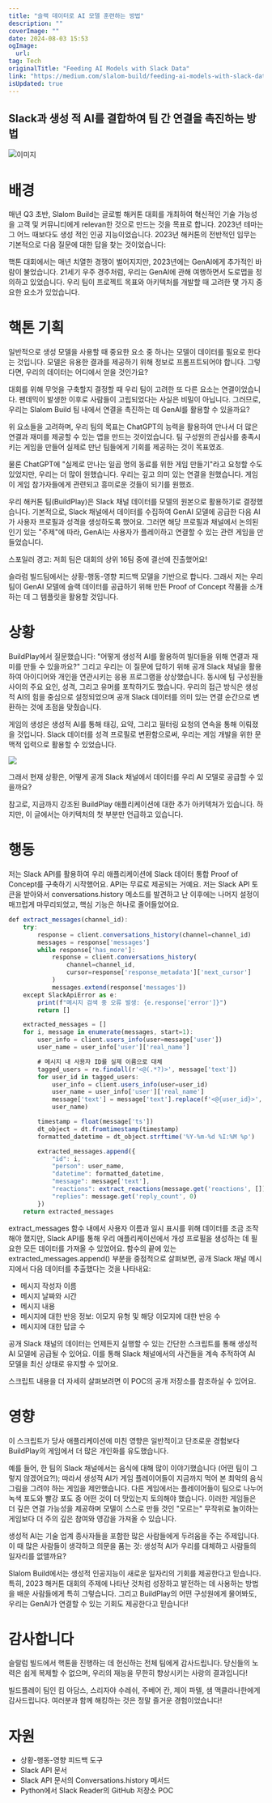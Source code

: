 ```yaml
---
title: "슬랙 데이터로 AI 모델 훈련하는 방법"
description: ""
coverImage: ""
date: 2024-08-03 15:53
ogImage:
  url:
tag: Tech
originalTitle: "Feeding AI Models with Slack Data"
link: "https://medium.com/slalom-build/feeding-ai-models-with-slack-data-8106550f6485"
isUpdated: true
---
```


## Slack과 생성 적 AI를 결합하여 팀 간 연결을 촉진하는 방법

![이미지](/assets/img/FeedingAIModelswithSlackData_0.png)

# 배경

매년 Q3 초반, Slalom Build는 글로벌 해커톤 대회를 개최하여 혁신적인 기술 가능성을 고객 및 커뮤니티에게 relevan한 것으로 만드는 것을 목표로 합니다. 2023년 테마는 그 어느 때보다도 생성 적인 인공 지능이었습니다. 2023년 해커톤의 전반적인 임무는 기본적으로 다음 질문에 대한 답을 찾는 것이었습니다:

<!-- seedividend - 사각형 -->

<ins class="adsbygoogle"
     style="display:block"
     data-ad-client="ca-pub-4877378276818686"
     data-ad-slot="1898504329"
     data-ad-format="auto"
     data-full-width-responsive="true"></ins>

<script>
     (adsbygoogle = window.adsbygoogle || []).push({});
</script>

핵톤 대회에서는 매년 치열한 경쟁이 벌어지지만, 2023년에는 GenAI에게 추가적인 바람이 불었습니다. 21세기 우주 경주처럼, 우리는 GenAI에 관해 여행하면서 도로맵을 정의하고 있었습니다. 우리 팀이 프로젝트 목표와 아키텍처를 개발할 때 고려한 몇 가지 중요한 요소가 있었습니다.

# 핵톤 기획

일반적으로 생성 모델을 사용할 때 중요한 요소 중 하나는 모델이 데이터를 필요로 한다는 것입니다. 모델은 유용한 결과를 제공하기 위해 정보로 프롬프트되어야 합니다. 그렇다면, 우리의 데이터는 어디에서 얻을 것인가요?

대회를 위해 무엇을 구축할지 결정할 때 우리 팀이 고려한 또 다른 요소는 연결이었습니다. 팬데믹이 발생한 이후로 사람들이 고립되었다는 사실은 비밀이 아닙니다. 그러므로, 우리는 Slalom Build 팀 내에서 연결을 촉진하는 데 GenAI를 활용할 수 있을까요?

<!-- seedividend - 사각형 -->

<ins class="adsbygoogle"
     style="display:block"
     data-ad-client="ca-pub-4877378276818686"
     data-ad-slot="1898504329"
     data-ad-format="auto"
     data-full-width-responsive="true"></ins>

<script>
     (adsbygoogle = window.adsbygoogle || []).push({});
</script>

위 요소들을 고려하며, 우리 팀의 목표는 ChatGPT의 능력을 활용하여 만나서 더 많은 연결과 재미를 제공할 수 있는 앱을 만드는 것이었습니다. 팀 구성원의 관심사를 충족시키는 게임을 만들어 실제로 만난 팀들에게 기회를 제공하는 것이 목표였죠.

물론 ChatGPT에 "실제로 만나는 일곱 명의 동료를 위한 게임 만들기"라고 요청할 수도 있었지만, 우리는 더 많이 원했습니다. 우리는 깊고 의미 있는 연결을 원했습니다. 게임이 게임 참가자들에게 관련되고 흥미로운 것들이 되기를 원했죠.

우리 해커톤 팀(BuildPlay)은 Slack 채널 데이터를 모델의 원본으로 활용하기로 결정했습니다. 기본적으로, Slack 채널에서 데이터를 수집하여 GenAI 모델에 공급한 다음 AI가 사용자 프로필과 성격을 생성하도록 했어요. 그러면 해당 프로필과 채널에서 논의된 인기 있는 "주제"에 따라, GenAI는 사용자가 플레이하고 연결할 수 있는 관련 게임을 만들었습니다.

스포일러 경고: 저희 팀은 대회의 상위 16팀 중에 결선에 진출했어요!

<!-- seedividend - 사각형 -->

<ins class="adsbygoogle"
     style="display:block"
     data-ad-client="ca-pub-4877378276818686"
     data-ad-slot="1898504329"
     data-ad-format="auto"
     data-full-width-responsive="true"></ins>

<script>
     (adsbygoogle = window.adsbygoogle || []).push({});
</script>

슬라럼 빌드팀에서는 상황-행동-영향 피드백 모델을 기반으로 합니다. 그래서 저는 우리 팀이 GenAI 모델에 슬랙 데이터를 공급하기 위해 만든 Proof of Concept 작품을 소개하는 데 그 템플릿을 활용할 것입니다.

# 상황

BuildPlay에서 질문했습니다: "어떻게 생성적 AI를 활용하여 빌더들을 위해 연결과 재미를 만들 수 있을까요?" 그리고 우리는 이 질문에 답하기 위해 공개 Slack 채널을 활용하여 아이디어와 개인을 연관시키는 응용 프로그램을 상상했습니다. 동시에 팀 구성원들 사이의 주요 요인, 성격, 그리고 유머를 포착하기도 했습니다. 우리의 접근 방식은 생성적 AI의 힘을 중심으로 설정되었으며 공개 Slack 데이터를 의미 있는 연결 순간으로 변환하는 것에 초점을 맞췄습니다.

게임의 생성은 생성적 AI를 통해 태깅, 요약, 그리고 필터링 요청의 연속을 통해 이뤄졌을 것입니다. Slack 데이터를 성격 프로필로 변환함으로써, 우리는 게임 개발을 위한 문맥적 입력으로 활용할 수 있었습니다.

<!-- seedividend - 사각형 -->

<ins class="adsbygoogle"
     style="display:block"
     data-ad-client="ca-pub-4877378276818686"
     data-ad-slot="1898504329"
     data-ad-format="auto"
     data-full-width-responsive="true"></ins>

<script>
     (adsbygoogle = window.adsbygoogle || []).push({});
</script>

<img src="/assets/img/FeedingAIModelswithSlackData_1.png" />

그래서 현재 상황은, 어떻게 공개 Slack 채널에서 데이터를 우리 AI 모델로 공급할 수 있을까요?

참고로, 지금까지 강조된 BuildPlay 애플리케이션에 대한 추가 아키텍처가 있습니다. 하지만, 이 글에서는 아키텍처의 첫 부분만 언급하고 있습니다.

# 행동

<!-- seedividend - 사각형 -->

<ins class="adsbygoogle"
     style="display:block"
     data-ad-client="ca-pub-4877378276818686"
     data-ad-slot="1898504329"
     data-ad-format="auto"
     data-full-width-responsive="true"></ins>

<script>
     (adsbygoogle = window.adsbygoogle || []).push({});
</script>

저는 Slack API를 활용하여 우리 애플리케이션에 Slack 데이터 통합 Proof of Concept를 구축하기 시작했어요. API는 무료로 제공되는 거예요. 저는 Slack API 토큰을 받아와서 conversations.history 메소드를 발견하고 난 이후에는 나머지 설정이 매끄럽게 마무리되었고, 핵심 기능은 하나로 줄어들었어요.

```js
def extract_messages(channel_id):
    try:
        response = client.conversations_history(channel=channel_id)
        messages = response['messages']
        while response['has_more']:
            response = client.conversations_history(
                channel=channel_id,
                cursor=response['response_metadata']['next_cursor']
            )
            messages.extend(response['messages'])
    except SlackApiError as e:
        print(f"메시지 검색 중 오류 발생: {e.response['error']}")
        return []

    extracted_messages = []
    for i, message in enumerate(messages, start=1):
        user_info = client.users_info(user=message['user'])
        user_name = user_info['user']['real_name']

        # 메시지 내 사용자 ID를 실제 이름으로 대체
        tagged_users = re.findall(r'<@(.*?)>', message['text'])
        for user_id in tagged_users:
            user_info = client.users_info(user=user_id)
            user_name = user_info['user']['real_name']
            message['text'] = message['text'].replace(f'<@{user_id}>',
            user_name)

        timestamp = float(message['ts'])
        dt_object = dt.fromtimestamp(timestamp)
        formatted_datetime = dt_object.strftime('%Y-%m-%d %I:%M %p')

        extracted_messages.append({
            "id": i,
            "person": user_name,
            "datetime": formatted_datetime,
            "message": message['text'],
            "reactions": extract_reactions(message.get('reactions', [])),
            "replies": message.get('reply_count', 0)
        })
    return extracted_messages
```

extract_messages 함수 내에서 사용자 이름과 일시 표시를 위해 데이터를 조금 조작해야 했지만, Slack API를 통해 우리 애플리케이션에서 개성 프로필을 생성하는 데 필요한 모든 데이터를 가져올 수 있었어요. 함수의 끝에 있는 extracted_messages.append() 부분을 중점적으로 살펴보면, 공개 Slack 채널 메시지에서 다음 데이터를 추출했다는 것을 나타내요:

<!-- seedividend - 사각형 -->

<ins class="adsbygoogle"
     style="display:block"
     data-ad-client="ca-pub-4877378276818686"
     data-ad-slot="1898504329"
     data-ad-format="auto"
     data-full-width-responsive="true"></ins>

<script>
     (adsbygoogle = window.adsbygoogle || []).push({});
</script>

- 메시지 작성자 이름
- 메시지 날짜와 시간
- 메시지 내용
- 메시지에 대한 반응 정보: 이모지 유형 및 해당 이모지에 대한 반응 수
- 메시지에 대한 답글 수

공개 Slack 채널의 데이터는 언제든지 실행할 수 있는 간단한 스크립트를 통해 생성적 AI 모델에 공급될 수 있어요. 이를 통해 Slack 채널에서의 사건들을 계속 추적하여 AI 모델을 최신 상태로 유지할 수 있어요.

스크립트 내용을 더 자세히 살펴보려면 이 POC의 공개 저장소를 참조하실 수 있어요.

# 영향

<!-- seedividend - 사각형 -->

<ins class="adsbygoogle"
     style="display:block"
     data-ad-client="ca-pub-4877378276818686"
     data-ad-slot="1898504329"
     data-ad-format="auto"
     data-full-width-responsive="true"></ins>

<script>
     (adsbygoogle = window.adsbygoogle || []).push({});
</script>

이 스크립트가 당사 애플리케이션에 미친 영향은 일반적이고 단조로운 경험보다 BuildPlay의 게임에서 더 많은 개인화를 유도했습니다.

예를 들어, 한 팀의 Slack 채널에서는 음식에 대해 많이 이야기했습니다 (어떤 팀이 그렇지 않겠어요?!); 따라서 생성적 AI가 게임 플레이어들이 지금까지 먹어 본 최악의 음식 그림을 그려야 하는 게임을 제안했습니다. 다른 게임에서는 플레이어들이 팀으로 나누어 녹색 포도와 빨강 포도 중 어떤 것이 더 맛있는지 토의해야 했습니다. 이러한 게임들은 더 깊은 연결 가능성을 제공하며 모델이 스스로 만들 것인 "모르는" 무작위로 놀이하는 게임보다 더 주의 깊은 참여와 영감을 가져올 수 있습니다.

생성적 AI는 기술 업계 종사자들을 포함한 많은 사람들에게 두려움을 주는 주제입니다. 이 때 많은 사람들이 생각하고 의문을 품는 것: 생성적 AI가 우리를 대체하고 사람들의 일자리를 없앨까요?

Slalom Build에서는 생성적 인공지능이 새로운 일자리의 기회를 제공한다고 믿습니다. 특히, 2023 해커톤 대회의 주제에 나타난 것처럼 성장하고 발전하는 데 사용하는 방법을 배운 사람들에게 특히 그렇습니다. 그리고 BuildPlay의 어떤 구성원에게 물어봐도, 우리는 GenAI가 연결할 수 있는 기회도 제공한다고 믿습니다!

<!-- seedividend - 사각형 -->

<ins class="adsbygoogle"
     style="display:block"
     data-ad-client="ca-pub-4877378276818686"
     data-ad-slot="1898504329"
     data-ad-format="auto"
     data-full-width-responsive="true"></ins>

<script>
     (adsbygoogle = window.adsbygoogle || []).push({});
</script>

# 감사합니다

슬랄럼 빌드에서 핵톤을 진행하는 데 헌신하는 전체 팀에게 감사드립니다. 당신들의 노력은 쉽게 복제할 수 없으며, 우리의 재능을 무한히 향상시키는 사랑의 결과입니다!

빌드플레이 팀인 킴 아담스, 스리자야 수레쉬, 주베어 칸, 제이 파텔, 샘 맥클라나한에게 감사드립니다. 여러분과 함께 해킹하는 것은 정말 즐거운 경험이었습니다!

# 자원

<!-- seedividend - 사각형 -->

<ins class="adsbygoogle"
     style="display:block"
     data-ad-client="ca-pub-4877378276818686"
     data-ad-slot="1898504329"
     data-ad-format="auto"
     data-full-width-responsive="true"></ins>

<script>
     (adsbygoogle = window.adsbygoogle || []).push({});
</script>

- 상황-행동-영향 피드백 도구
- Slack API 문서
- Slack API 문서의 Conversations.history 메서드
- Python에서 Slack Reader의 GitHub 저장소 POC
